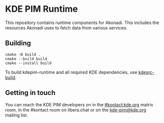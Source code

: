 <!--
SPDX-FileCopyrightText: 2023 Tobias Fella <tobias.fella@kde.org>
SPDX-License-Identifier: CC0-1.0
-->

# KDE PIM Runtime

This repository contains runtime components for Akonadi. This includes the resources Akonadi uses to fetch data from various services.

## Building

```
cmake -B build .
cmake --build build
cmake --install build
```

To build kdepim-runtime and all required KDE dependencies, use [kdesrc-build](https://invent.kde.org/sdk/kdesrc-build).

## Getting in touch

You can reach the KDE PIM developers on in the [#kontact:kde.org](https://matrix.to/#/#kontact:kde.org) matrix room, in the #kontact room on libera.chat or on the kde-pim@kde.org mailing list.
